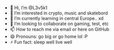 - 👋 Hi, I’m @L3v5k1
- 👀 I’m interested in crypto, music and skatebord
- 🌱 I’m currently learning in central Europe.. xd
- 💞️ I’m looking to collaborate on gaming, test, etc
- 📫 How to reach me via email or here on GitHub
- 😄 Pronouns: go big or go home lol :P
- ⚡ Fun fact: sleep well live well 

<!---
L3v5k1/L3v5k1 is a ✨ special ✨ repository because its `README.md` (this file) appears on your GitHub profile.
You can click the Preview link to take a look at your changes.
--->
